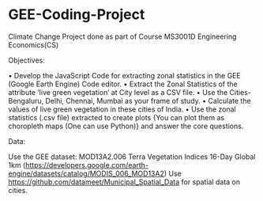 # GEE-Coding-Project
Climate Change Project done as part of Course MS3001D Engineering Economics(CS)

Objectives:

•	Develop the JavaScript Code for extracting zonal statistics in the GEE (Google Earth Engine) Code editor.
•	Extract the Zonal Statistics of the attribute ‘live green vegetation’ at City level as a CSV file. 
•	Use the Cities- Bengaluru, Delhi, Chennai, Mumbai as your frame of study.
•	Calculate the values of live green vegetation in these cities of India.
•	Use the zonal statistics (.csv file) extracted to create plots {You can plot them as choropleth maps (One can use Python)} and answer the core questions.

Data:

Use the GEE dataset: MOD13A2.006 Terra Vegetation Indices 16-Day Global 1km (https://developers.google.com/earth-engine/datasets/catalog/MODIS_006_MOD13A2)
Use  https://github.com/datameet/Municipal_Spatial_Data for spatial data on cities. 

